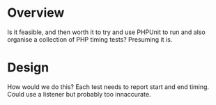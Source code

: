 # Overview
Is it feasible, and then worth it to try and use PHPUnit to run and also organise a collection of PHP timing tests? Presuming it is.

# Design
How would we do this? Each test needs to report start and end timing. Could use a listener but probably too innaccurate.
